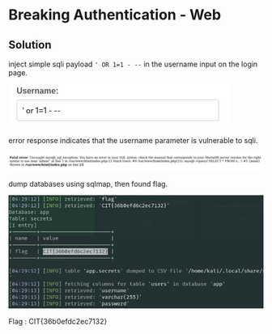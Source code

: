 # Breaking Authentication - Web

## Solution

inject simple sqli payload `' OR 1=1 - --` in the username input on the login page.

![Screenshot_3](img1.png)

error response indicates that the username parameter is vulnerable to sqli.

![Screenshot_18](img2.png)

dump databases using sqlmap, then found flag.

![Screenshot_1](img3.png)

Flag : CIT{36b0efdc2ec7132}

